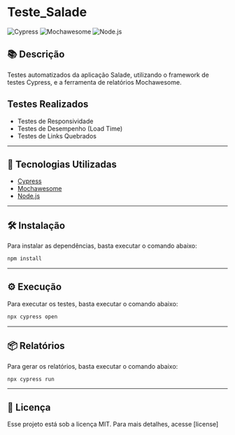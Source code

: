 # Teste_Salade

![Cypress](https://img.shields.io/badge/Cypress-17202C?style=for-the-badge&logo=cypress&logoColor=white)
![Mochawesome](https://img.shields.io/badge/Mochawesome-8D6748?style=for-the-badge&logo=mocha&logoColor=white)
![Node.js](https://img.shields.io/badge/Node.js-339933?style=for-the-badge&logo=nodedotjs&logoColor=white)


## 📚 Descrição

Testes automatizados da aplicação Salade, utilizando o framework de testes Cypress, e a ferramenta de relatórios Mochawesome. 

## Testes Realizados
  - Testes de Responsividade
  - Testes de Desempenho (Load Time)
  - Testes de Links Quebrados 

---

## 🚀 Tecnologias Utilizadas

- [Cypress](https://www.cypress.io/)
- [Mochawesome](https://www.npmjs.com/package/mochawesome)
- [Node.js](https://nodejs.org/en/)

---

## 🛠️ Instalação

Para instalar as dependências, basta executar o comando abaixo:

```bash
npm install
```

---

## ⚙️ Execução

Para executar os testes, basta executar o comando abaixo:

```bash
npx cypress open
```

---

## 📦 Relatórios

Para gerar os relatórios, basta executar o comando abaixo:

```bash
npx cypress run
```

---

## 📄 Licença

Esse projeto está sob a licença MIT. Para mais detalhes, acesse [license]